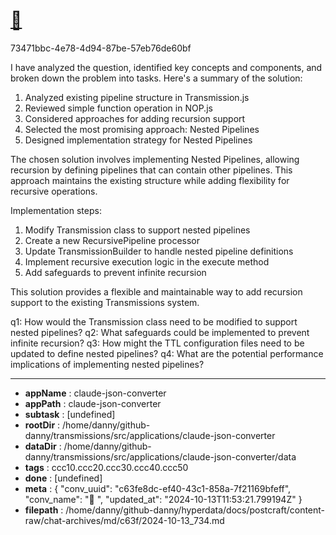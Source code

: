 # [💬 ](https://claude.ai/chat/c63fe8dc-ef40-43c1-858a-7f21169bfeff)

73471bbc-4e78-4d94-87be-57eb76de60bf

 I have analyzed the question, identified key concepts and components, and broken down the problem into tasks. Here's a summary of the solution:

1. Analyzed existing pipeline structure in Transmission.js
2. Reviewed simple function operation in NOP.js
3. Considered approaches for adding recursion support
4. Selected the most promising approach: Nested Pipelines
5. Designed implementation strategy for Nested Pipelines

The chosen solution involves implementing Nested Pipelines, allowing recursion by defining pipelines that can contain other pipelines. This approach maintains the existing structure while adding flexibility for recursive operations.

Implementation steps:
1. Modify Transmission class to support nested pipelines
2. Create a new RecursivePipeline processor
3. Update TransmissionBuilder to handle nested pipeline definitions
4. Implement recursive execution logic in the execute method
5. Add safeguards to prevent infinite recursion

This solution provides a flexible and maintainable way to add recursion support to the existing Transmissions system.

q1: How would the Transmission class need to be modified to support nested pipelines?
q2: What safeguards could be implemented to prevent infinite recursion?
q3: How might the TTL configuration files need to be updated to define nested pipelines?
q4: What are the potential performance implications of implementing nested pipelines?

---

* **appName** : claude-json-converter
* **appPath** : claude-json-converter
* **subtask** : [undefined]
* **rootDir** : /home/danny/github-danny/transmissions/src/applications/claude-json-converter
* **dataDir** : /home/danny/github-danny/transmissions/src/applications/claude-json-converter/data
* **tags** : ccc10.ccc20.ccc30.ccc40.ccc50
* **done** : [undefined]
* **meta** : {
  "conv_uuid": "c63fe8dc-ef40-43c1-858a-7f21169bfeff",
  "conv_name": "💬 ",
  "updated_at": "2024-10-13T11:53:21.799194Z"
}
* **filepath** : /home/danny/github-danny/hyperdata/docs/postcraft/content-raw/chat-archives/md/c63f/2024-10-13_734.md